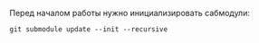 Перед началом работы нужно инициализировать сабмодули:

` git submodule update --init --recursive `
